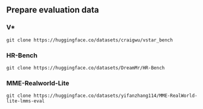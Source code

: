 ## Prepare evaluation data

### V*
```
git clone https://huggingface.co/datasets/craigwu/vstar_bench
```

### HR-Bench
```
git clone https://huggingface.co/datasets/DreamMr/HR-Bench
```

### MME-Realworld-Lite
```
git clone https://huggingface.co/datasets/yifanzhang114/MME-RealWorld-lite-lmms-eval
```